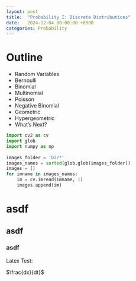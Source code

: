 ```yaml
---
layout: post
title:  "Probability I: Discrete Distributions"
date:   2024-12-04 00:00:00 +0000
categories: Probability
---
```


<h1>Outline</h1>

- Random Variables
- Bernoulli
- Binomial
- Multinomial
- Poisson
- Negative Binomial
- Geometric
- Hypergeometric
- What’s Next?





```python
import cv2 as cv
import glob
import numpy as np
 
images_folder = 'D2/*'
images_names = sorted(glob.glob(images_folder))
images = []
for imname in images_names:
    im = cv.imread(imname, 1)
    images.append(im)    

```


<h1>asdf</h1>
<h2>asdf</h2>
<h3>asdf</h3>

Latex Test:

$\frac{dx}{dt}$

